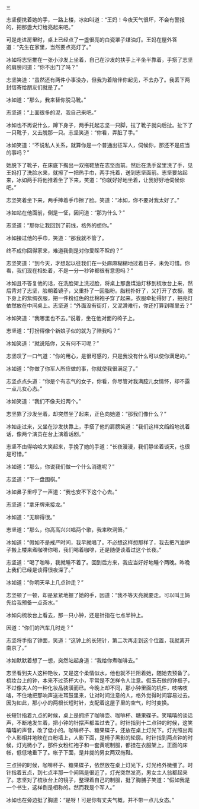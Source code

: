     三 

   志坚便携着她的手，一路上楼，冰如叫道：“王妈！今夜天气很坏，不会有警报的，把那盏大灯给亮起来吧。”

   可是走进房里时，桌上已经点了一盏很亮的白瓷罩子煤油灯。王妈在屋外答道：“先生在家里，当然要点亮灯了。”

   冰如将志坚推在一张小沙发上坐着，自己在沙发的扶手上半坐半靠着，手搭了志坚的肩膀问道：“你不出门了吗？”

   志坚笑道：“虽然还有两件小事没办，但我为着陪伴你起见，不去办了。我丢下两封信寄给朋友们就是了。”

   冰如道：“那么，我来替你脱马靴。”

   志坚道：“上面很多的泥，我自己来吧。”

   冰如也不再说什么，蹲下身子，两手托起志坚一只脚，拉了靴子就向后扯。扯下了一只靴子，又去脱那一只。志坚笑道：“你看，弄脏了手。”

   冰如笑道：“不说私人关系，就算你是一个普通出征军人，伺候你，那还不是应当的事吗？”

   她脱下了靴子，在床底下掏出一双拖鞋放在志坚面前。然后在洗手盆里洗了手，见王妈打了洗脸水来，就擦了一把热手巾，两手托着，送到志坚面前。志坚要站起来，冰如两手将他推着坐了下来，笑道：“你就好好地坐着，让我好好地伺候你吧。”

   志坚笑着坐下来，两手捧着手巾擦了脸。笑道：“冰如，你不要对我太好了。”

   冰如站在他面前，倒是一怔，因问道：“那为什么？”

   志坚道：“那你让我回到了前线，格外的想你。”

   冰如接过他的手巾，笑道：“那我就不管了。

   终不成你回得家来，难道我倒是对你爱睬不睬的？”

   志坚笑道：“到今天，才想起以往我们在一处麻麻糊糊地过着日子，未免可惜。你看，我们现在相处着，不是一分一秒钟都很有意思吗？”

   冰如且不答复他的话，在洗脸架上洗过脸，将桌上那盏煤油灯移到梳妆台上来，然后背对了志坚，脸朝着镜子，又重扑了一回脂粉。脂粉扑好了，又打开了衣橱，脱下身上的紫绸衣服，把一件粉红色的丝棉袍子穿了起来。衣服牵扯得好了，把亮灯依然放在中间桌上。志坚道：“外面没有街灯，又泥滑难行，你还打算到哪里去？”

   冰如笑道：“我哪里也不去。”说着，坐在他对面的椅子上。

   志坚道：“打扮得像个新娘子似的就为了陪我吗？”

   冰如笑道：“就说陪你，又有何不可呢？”

   志坚叹了一口气道：“你的用心，是很可感的，只是我没有什么可以使你满足的。”

   冰如道：“你做了你军人所应做的事，你就使我很满足了。”

   志坚点点头道：“你是个有志气的女子，你看，你尽管对我满腔儿女情怀，却不露一点儿女心态。”

   冰如笑道：“我们不像夫妇两个。”

   志坚靠了沙发坐着，却突然坐了起来，正色向她道：“那我们像什么？”

   冰如走过来，又坐在沙发扶靠上，手搭了他的肩膀笑道：“我们这样文绉绉地说着话，像两个演员在台上演着话剧。”

   志坚不由得哈哈大笑起来，手挽了她的手道：“长夜漫漫，我们静坐着谈天，也很是可惜。”

   冰如道：“那么，你说我们做一个什么消遣呢？”

   志坚道：“下一盘围棋。”

   冰如鼻子里哼了一声道：“我也安不下这个心去。”

   志坚道：“拿牙牌来接龙。”

   冰如道：“无聊得很。”

   志坚道：“那么，你高高兴兴唱两个歌，我来吹洞箫。”

   冰如道：“假如不是戒严时间，我早就唱了。不必想这样想那样了，我去把汽油炉子搬上楼来煮咖啡你喝，我们喝着咖啡，还是随便谈着过这个长夜。”

   志坚道：“喝了咖啡，我就睡不着了。回到后方来，我应当好好地睡个两晚。昨晚上我们已经是谈得很夜深了。”

   冰如道：“你明天早上几点钟走？”

   志坚顿了一顿，却是紧紧地握了她的手，因道：“我不等天亮就要走。可以叫王妈先给我预备一点茶水。”

   冰如向梳妆台上看去，那一只小钟，还是针指在七点半钟上。

   因道：“你们的汽车几时走？”

   志坚将手指了钟面，笑道：“这钟上的长短针，第二次再走到这个位置，我就离开南京了。”

   冰如默默着想了一想，突然站起身道：“我给你煮咖啡去。”

   志坚看到夫人这种艳妆，又是这个柔情似水，他也就不拦阻着她，随她去预备了。梳妆台上的钟，本来不过茶杯大小，平常是不怎样令人注意。假玉石做的钟框子，不过像夫人的一种化妆品装潢而已。今晚上却不同，那小钟里面的机件，吱咯吱咯，不住地把那响声送进耳鼓里来，让对时间注意的人，格外觉得时间容易过去。因为如此，那小小的两根长短时针，支配着这屋子里的空气，时时变换。

   长短针指着九点的时候，桌上是拥挤了咖啡壶、咖啡杯、糖果碟子。笑嘻嘻的谈话声，不断地发生着，把小钟的针摆声都盖过去了。时针指到十二点钟的时候，这笑嘻嘻的声音，改了低小的。咖啡杯子、糖果碟子，还放在桌上灯光下。灯光照出两个人影相并地映在白粉墙上，人影下面，是椅子黑影的轮廓。时针指到两点钟的时候，灯光微小了，那件女粉红袍子和一套黄呢制服，都挂在衣服架上，正面的床帐，低低地垂下了。帐子下面，是并拢的男女两双拖鞋。

   三点钟的时候，咖啡杯子、糖果碟子，依然放在桌上灯光下，灯光格外微细了。时针指着五点，到七点半那一个间隔是很近了，灯光突然发亮，男女主人翁都起来了。志坚对了梳妆台上的镜子，整理着自己的制服，挺了胸脯子笑道：“假如我是一个书生，这样倒是相称的。然而我是个军人。”

   冰如也在旁边挺了胸道：“是呀！可是你有丈夫气概，并不带一点儿女态。”

